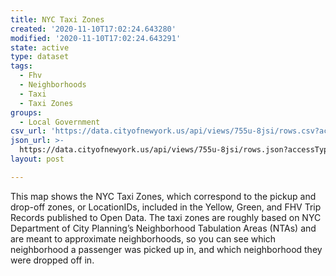 ```yaml
---
title: NYC Taxi Zones
created: '2020-11-10T17:02:24.643280'
modified: '2020-11-10T17:02:24.643291'
state: active
type: dataset
tags:
  - Fhv
  - Neighborhoods
  - Taxi
  - Taxi Zones
groups:
  - Local Government
csv_url: 'https://data.cityofnewyork.us/api/views/755u-8jsi/rows.csv?accessType=DOWNLOAD'
json_url: >-
  https://data.cityofnewyork.us/api/views/755u-8jsi/rows.json?accessType=DOWNLOAD
layout: post

---
```

This map shows the NYC Taxi Zones, which correspond to the pickup and drop-off zones, or LocationIDs, included in the Yellow, Green, and FHV Trip Records published to Open Data.  The taxi zones are roughly based on NYC Department of City Planning’s Neighborhood Tabulation Areas (NTAs) and are meant to approximate neighborhoods, so you can see which neighborhood a passenger was picked up in, and which neighborhood they were dropped off in.
